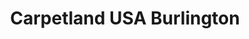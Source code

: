---
title: "Carpetland USA Burlington"
url: /burlington/carpetland-usa-burlington/
shop: Teppiche
---